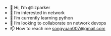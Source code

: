- 👋 Hi, I’m @lizparker
- 👀 I’m interested in network
- 🌱 I’m currently learning python
- 💞️ I’m looking to collaborate on network devops
- 📫 How to reach me songyuan007@gmail.com

<!---
lizparker/lizparker is a ✨ special ✨ repository because its `README.md` (this file) appears on your GitHub profile.
You can click the Preview link to take a look at your changes.
--->
